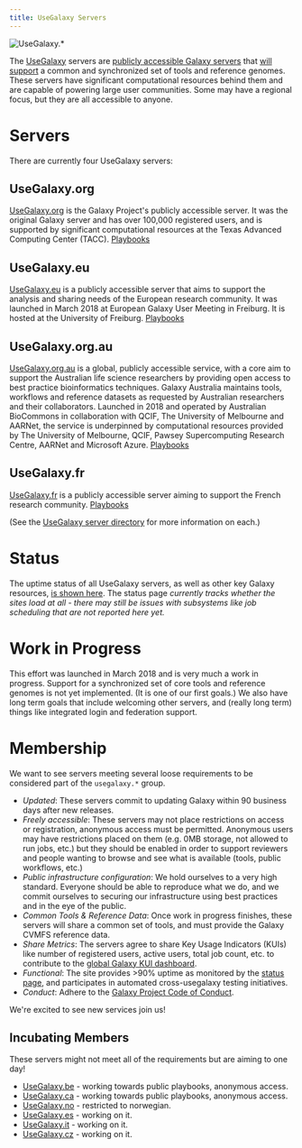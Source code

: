 ```yaml
---
title: UseGalaxy Servers
---
```


<img class="float-right img-responsive" style="max-width: 300px;" src="/images/galaxy-logos/usegalaxy-dot-star-white.svg" alt="UseGalaxy.*" />

The [UseGalaxy](/use/) servers are [publicly accessible Galaxy servers](/use/) that [will support](#work-in-progress)
 a common and synchronized set of tools and reference genomes.
These servers have significant computational resources behind them and are capable of powering large user communities. Some may have a regional focus, but they are all accessible to anyone.

# Servers

There are currently four UseGalaxy servers:

## UseGalaxy.org

[UseGalaxy.org](https://usegalaxy.org) is the Galaxy Project's publicly accessible server.  It was the original Galaxy server and has over 100,000 registered users, and is supported by significant computational resources at the Texas Advanced Computing Center (TACC). [Playbooks](https://github.com/galaxyproject/usegalaxy-playbook/)

## UseGalaxy.eu

[UseGalaxy.eu](https://usegalaxy.eu/) is a publicly accessible server that aims to support the analysis and sharing needs of the European research community.  It was launched in March 2018 at European Galaxy User Meeting in Freiburg.  It is hosted at the University of Freiburg. [Playbooks](https://github.com/usegalaxy-eu/infrastructure-playbook)

## UseGalaxy.org.au

[UseGalaxy.org.au](https://usegalaxy.org.au) is a global, publicly accessible service, with a core aim to support the Australian life science researchers by providing open access to best practice bioinformatics techniques. Galaxy Australia maintains tools, workflows and reference datasets as requested by Australian researchers and their collaborators. Launched in 2018 and operated by Australian BioCommons in collaboration with QCIF, The University of Melbourne and AARNet, the service is underpinned by computational resources provided by The University of Melbourne, QCIF, Pawsey Supercomputing Research Centre, AARNet and Microsoft Azure. [Playbooks](https://github.com/usegalaxy-au/infrastructure)

## UseGalaxy.fr

[UseGalaxy.fr](https://usegalaxy.fr) is a publicly accessible server aiming to support the French research community. [Playbooks](https://gitlab.com/ifb-elixirfr/usegalaxy-fr/infrastructure)

(See the [UseGalaxy server directory](/use/) for more information on each.)

# Status

The uptime status of all UseGalaxy servers, as well as other key Galaxy resources, [is shown here](https://status.galaxyproject.org/). The status page *currently tracks whether the sites load at all - there may still be issues with subsystems like job scheduling that are not reported here yet.*

# Work in Progress

This effort was launched in March 2018 and is very much a work in progress.  Support for a synchronized set of core tools and reference genomes is not yet implemented.  (It is one of our first goals.)  We also have long term goals that include welcoming other servers, and (really long term) things like integrated login and federation support.

# Membership

We want to see servers meeting several loose requirements to be considered part of the `usegalaxy.*` group.

- *Updated*: These servers commit to updating Galaxy within 90 business days after new releases.
- *Freely accessible*: These servers may not place restrictions on access or registration, anonymous access must be permitted. Anonymous users may have restrictions placed on them (e.g. 0MB storage, not allowed to run jobs, etc.) but they should be enabled in order to support reviewers and people wanting to browse and see what is available (tools, public workflows, etc.)
- *Public infrastructure configuration*: We hold ourselves to a very high standard. Everyone should be able to reproduce what we do, and we commit ourselves to securing our infrastructure using best practices and in the eye of the public.
- *Common Tools & Reference Data*: Once work in progress finishes, these servers will share a common set of tools, and must provide the Galaxy CVMFS reference data.
- *Share Metrics*: The servers agree to share Key Usage Indicators (KUIs) like number of registered users, active users, total job count, etc. to contribute to the [global Galaxy KUI dashboard](https://gxy.io/kui).
- *Functional*: The site provides >90% uptime as monitored by the [status page](https://status.galaxyproject.org/), and participates in automated cross-usegalaxy testing initiatives.
- *Conduct*: Adhere to the [Galaxy Project Code of Conduct](https://galaxyproject.org/community/coc/).

We're excited to see new services join us!

## Incubating Members

These servers might not meet all of the requirements but are aiming to one day!

- [UseGalaxy.be](https://usegalaxy.be) - working towards public playbooks, anonymous access.
- [UseGalaxy.ca](https://usegalaxy.ca) - working towards public playbooks, anonymous access.
- [UseGalaxy.no](https://usegalaxy.no) - restricted to norwegian.
- [UseGalaxy.es](https://usegalaxy.es) - working on it.
- [UseGalaxy.it](https://usegalaxy.it) - working on it.
- [UseGalaxy.cz](https://usegalaxy.cz) - working on it.
